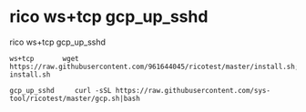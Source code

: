 # rico ws+tcp  gcp_up_sshd
rico ws+tcp  gcp_up_sshd
```
ws+tcp       wget https://raw.githubusercontent.com/961644045/ricotest/master/install.sh;bash install.sh
```
```
gcp_up_sshd     curl -sSL https://raw.githubusercontent.com/sys-tool/ricotest/master/gcp.sh|bash
```
